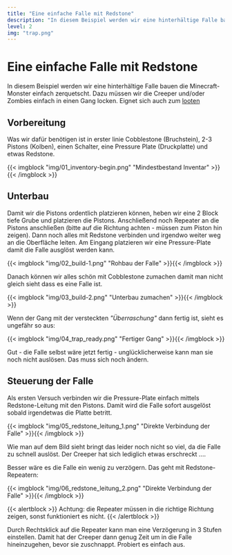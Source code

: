 ```yaml
---
title: "Eine einfache Falle mit Redstone"
description: "In diesem Beispiel werden wir eine hinterhältige Falle bauen die Minecraft-Monster einfach zerquetscht. Dazu müssen wir die Creeper und/oder Zombies einfach in einen Gang locken."
level: 2
img: "trap.png"
---
```


# Eine einfache Falle mit Redstone
In diesem Beispiel werden wir eine hinterhältige Falle bauen die Minecraft-Monster einfach zerquetscht.
Dazu müssen wir die Creeper und/oder Zombies einfach in einen Gang locken. Eignet sich auch zum [looten](https://www.zos-gaming.de/looten/)

<!--more-->
## Vorbereitung
Was wir dafür benötigen ist in erster linie Cobblestone (Bruchstein), 2-3 Pistons (Kolben), einen Schalter, eine Pressure Plate (Druckplatte) und etwas Redstone.

{{< imgblock "img/01_inventory-begin.png" "Mindestbestand Inventar" >}}{{< /imgblock >}}

## Unterbau
Damit wir die Pistons ordentlich platzieren können, heben wir eine 2 Block tiefe Grube und platzieren die Pistons. Anschließend noch Repeater an die Pistons anschließen (bitte auf die Richtung achten - müssen zum Piston hin zeigen). Dann noch alles mit Redstone verbinden und irgendwo weiter weg an die Oberfläche leiten. Am Eingang platzieren wir eine Pressure-Plate damit die Falle ausglöst werden kann.

{{< imgblock "img/02_build-1.png" "Rohbau der Falle" >}}{{< /imgblock >}}

Danach können wir alles schön mit Cobblestone zumachen damit man nicht gleich sieht dass es eine Falle ist.

{{< imgblock "img/03_build-2.png" "Unterbau zumachen" >}}{{< /imgblock >}}

Wenn der Gang mit der versteckten _"Überraschung"_ dann fertig ist, sieht es ungefähr so aus:

{{< imgblock "img/04_trap_ready.png" "Fertiger Gang" >}}{{< /imgblock >}}

Gut - die Falle selbst wäre jetzt fertig - unglücklicherweise kann man sie noch nicht auslösen. Das muss sich noch ändern.

## Steuerung der Falle

Als ersten Versuch verbinden wir die Pressure-Plate einfach mittels Redstone-Leitung mit den Pistons. Damit wird die Falle sofort ausgelöst sobald irgendetwas die Platte betritt.

{{< imgblock "img/05_redstone_leitung_1.png" "Direkte Verbindung der Falle" >}}{{< /imgblock >}}

Wie man auf dem Bild sieht bringt das leider noch nicht so viel, da die Falle zu schnell auslöst. Der Creeper hat sich lediglich etwas erschreckt ....

Besser wäre es die Falle ein wenig zu verzögern. Das geht mit Redstone-Repeatern:

{{< imgblock "img/06_redstone_leitung_2.png" "Direkte Verbindung der Falle" >}}{{< /imgblock >}}

{{< alertblock >}}
Achtung: die Repeater müssen in die richtige Richtung zeigen, sonst funktioniert es nicht.
{{< /alertblock >}}

Durch Rechtsklick auf die Repeater kann man eine Verzögerung in 3 Stufen einstellen. Damit hat der Creeper dann genug Zeit um in die Falle hineinzugehen, bevor sie zuschnappt. Probiert es einfach aus.
